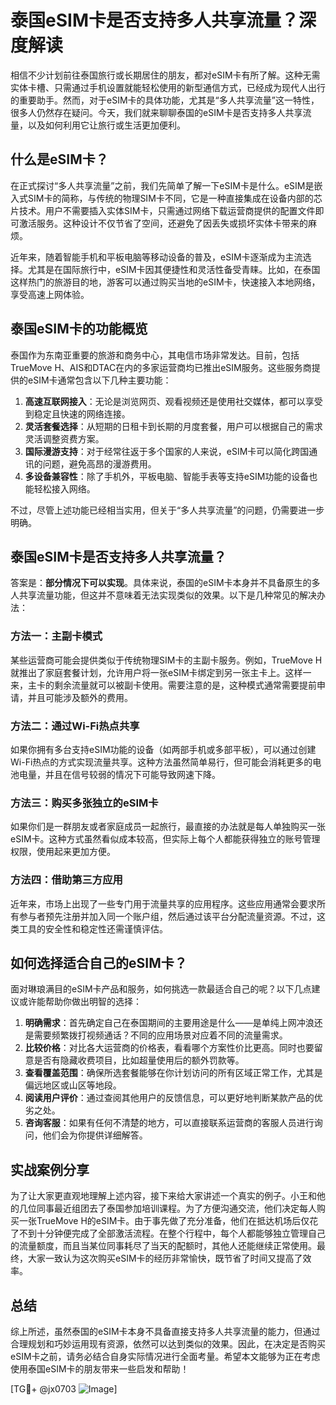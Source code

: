 # 泰国eSIM卡是否支持多人共享流量？深度解读

相信不少计划前往泰国旅行或长期居住的朋友，都对eSIM卡有所了解。这种无需实体卡槽、只需通过手机设置就能轻松使用的新型通信方式，已经成为现代人出行的重要助手。然而，对于eSIM卡的具体功能，尤其是“多人共享流量”这一特性，很多人仍然存在疑问。今天，我们就来聊聊泰国的eSIM卡是否支持多人共享流量，以及如何利用它让旅行或生活更加便利。

## 什么是eSIM卡？

在正式探讨“多人共享流量”之前，我们先简单了解一下eSIM卡是什么。eSIM是嵌入式SIM卡的简称，与传统的物理SIM卡不同，它是一种直接集成在设备内部的芯片技术。用户不需要插入实体SIM卡，只需通过网络下载运营商提供的配置文件即可激活服务。这种设计不仅节省了空间，还避免了因丢失或损坏实体卡带来的麻烦。

近年来，随着智能手机和平板电脑等移动设备的普及，eSIM卡逐渐成为主流选择。尤其是在国际旅行中，eSIM卡因其便捷性和灵活性备受青睐。比如，在泰国这样热门的旅游目的地，游客可以通过购买当地的eSIM卡，快速接入本地网络，享受高速上网体验。

## 泰国eSIM卡的功能概览

泰国作为东南亚重要的旅游和商务中心，其电信市场非常发达。目前，包括TrueMove H、AIS和DTAC在内的多家运营商均已推出eSIM服务。这些服务商提供的eSIM卡通常包含以下几种主要功能：

1. **高速互联网接入**：无论是浏览网页、观看视频还是使用社交媒体，都可以享受到稳定且快速的网络连接。
2. **灵活套餐选择**：从短期的日租卡到长期的月度套餐，用户可以根据自己的需求灵活调整资费方案。
3. **国际漫游支持**：对于经常往返于多个国家的人来说，eSIM卡可以简化跨国通讯的问题，避免高昂的漫游费用。
4. **多设备兼容性**：除了手机外，平板电脑、智能手表等支持eSIM功能的设备也能轻松接入网络。

不过，尽管上述功能已经相当实用，但关于“多人共享流量”的问题，仍需要进一步明确。

## 泰国eSIM卡是否支持多人共享流量？

答案是：**部分情况下可以实现**。具体来说，泰国的eSIM卡本身并不具备原生的多人共享流量功能，但这并不意味着无法实现类似的效果。以下是几种常见的解决办法：

### 方法一：主副卡模式
某些运营商可能会提供类似于传统物理SIM卡的主副卡服务。例如，TrueMove H就推出了家庭套餐计划，允许用户将一张eSIM卡绑定到另一张主卡上。这样一来，主卡的剩余流量就可以被副卡使用。需要注意的是，这种模式通常需要提前申请，并且可能涉及额外的费用。

### 方法二：通过Wi-Fi热点共享
如果你拥有多台支持eSIM功能的设备（如两部手机或多部平板），可以通过创建Wi-Fi热点的方式实现流量共享。这种方法虽然简单易行，但可能会消耗更多的电池电量，并且在信号较弱的情况下可能导致网速下降。

### 方法三：购买多张独立的eSIM卡
如果你们是一群朋友或者家庭成员一起旅行，最直接的办法就是每人单独购买一张eSIM卡。这种方式虽然看似成本较高，但实际上每个人都能获得独立的账号管理权限，使用起来更加方便。

### 方法四：借助第三方应用
近年来，市场上出现了一些专门用于流量共享的应用程序。这些应用通常会要求所有参与者预先注册并加入同一个账户组，然后通过该平台分配流量资源。不过，这类工具的安全性和稳定性还需谨慎评估。

## 如何选择适合自己的eSIM卡？

面对琳琅满目的eSIM卡产品和服务，如何挑选一款最适合自己的呢？以下几点建议或许能帮助你做出明智的选择：

1. **明确需求**：首先确定自己在泰国期间的主要用途是什么——是单纯上网冲浪还是需要频繁拨打视频通话？不同的应用场景对应着不同的流量需求。
2. **比较价格**：对比各大运营商的价格表，看看哪个方案性价比更高。同时也要留意是否有隐藏收费项目，比如超量使用后的额外罚款等。
3. **查看覆盖范围**：确保所选套餐能够在你计划访问的所有区域正常工作，尤其是偏远地区或山区等地段。
4. **阅读用户评价**：通过查阅其他用户的反馈信息，可以更好地判断某款产品的优劣之处。
5. **咨询客服**：如果有任何不清楚的地方，可以直接联系运营商的客服人员进行询问，他们会为你提供详细解答。

## 实战案例分享

为了让大家更直观地理解上述内容，接下来给大家讲述一个真实的例子。小王和他的几位同事最近组团去了泰国参加培训课程。为了方便沟通交流，他们决定每人购买一张TrueMove H的eSIM卡。由于事先做了充分准备，他们在抵达机场后仅花了不到十分钟便完成了全部激活流程。在整个行程中，每个人都能够独立管理自己的流量额度，而且当某位同事耗尽了当天的配额时，其他人还能继续正常使用。最终，大家一致认为这次购买eSIM卡的经历非常愉快，既节省了时间又提高了效率。

## 总结

综上所述，虽然泰国的eSIM卡本身不具备直接支持多人共享流量的能力，但通过合理规划和巧妙运用现有资源，依然可以达到类似的效果。因此，在决定是否购买eSIM卡之前，请务必结合自身实际情况进行全面考量。希望本文能够为正在考虑使用泰国eSIM卡的朋友带来一些启发和帮助！

[TG💪+ @jx0703 ![Image](https://github.com/user-attachments/assets/dbca1d08-cadb-493c-b0ec-ad6f7a83f270)]
